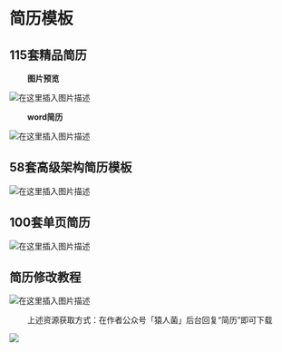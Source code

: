 # 简历模板



## 115套精品简历

&nbsp;&nbsp;&nbsp;&nbsp;&nbsp;&nbsp;&nbsp;&nbsp;**图片预览**

![在这里插入图片描述](https://img-blog.csdnimg.cn/20210217202848918.png?,type_ZmFuZ3poZW5naGVpdGk,shadow_10,text_aHR0cHM6Ly9ibG9nLmNzZG4ubmV0L3dlaXhpbl80NDMxODgzMA==,size_16,color_FFFFFF,t_70)

&nbsp;&nbsp;&nbsp;&nbsp;&nbsp;&nbsp;&nbsp;&nbsp;**word简历**

![在这里插入图片描述](https://img-blog.csdnimg.cn/20210217202851733.png?,type_ZmFuZ3poZW5naGVpdGk,shadow_10,text_aHR0cHM6Ly9ibG9nLmNzZG4ubmV0L3dlaXhpbl80NDMxODgzMA==,size_16,color_FFFFFF,t_70)


## 58套高级架构简历模板


![在这里插入图片描述](https://img-blog.csdnimg.cn/20210217203048271.png?,type_ZmFuZ3poZW5naGVpdGk,shadow_10,text_aHR0cHM6Ly9ibG9nLmNzZG4ubmV0L3dlaXhpbl80NDMxODgzMA==,size_16,color_FFFFFF,t_70)

## 100套单页简历

![在这里插入图片描述](https://img-blog.csdnimg.cn/20210217203153839.png?,type_ZmFuZ3poZW5naGVpdGk,shadow_10,text_aHR0cHM6Ly9ibG9nLmNzZG4ubmV0L3dlaXhpbl80NDMxODgzMA==,size_16,color_FFFFFF,t_70)

## 简历修改教程


![在这里插入图片描述](https://img-blog.csdnimg.cn/20210217222332854.png?,type_ZmFuZ3poZW5naGVpdGk,shadow_10,text_aHR0cHM6Ly9ibG9nLmNzZG4ubmV0L3dlaXhpbl80NDMxODgzMA==,size_16,color_FFFFFF,t_70)



&nbsp;&nbsp;&nbsp;&nbsp;&nbsp;&nbsp;&nbsp;&nbsp;上述资源获取方式：在作者公众号「猿人菌」后台回复“简历”即可下载



![](https://img-blog.csdnimg.cn/20210119222335538.png?,type_ZmFuZ3poZW5naGVpdGk,shadow_10,text_aHR0cHM6Ly9ibG9nLmNzZG4ubmV0L3dlaXhpbl80NDMxODgzMA==,size_16,color_FFFFFF,t_70#pic_center)


